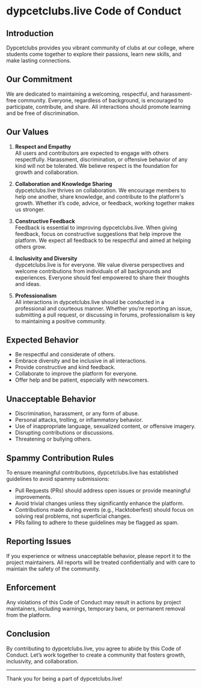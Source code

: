 # dypcetclubs.live  Code of Conduct

## Introduction

Dypcetclubs provides you vibrant community of clubs at our college, where students come together to explore their passions, learn new skills, and make lasting connections.

## Our Commitment

We are dedicated to maintaining a welcoming, respectful, and harassment-free community. Everyone, regardless of background, is encouraged to participate, contribute, and share. All interactions should promote learning and be free of discrimination.

## Our Values

1. **Respect and Empathy**  
   All users and contributors are expected to engage with others respectfully. Harassment, discrimination, or offensive behavior of any kind will not be tolerated. We believe respect is the foundation for growth and collaboration.

2. **Collaboration and Knowledge Sharing**  
   dypcetclubs.live thrives on collaboration. We encourage members to help one another, share knowledge, and contribute to the platform's growth. Whether it’s code, advice, or feedback, working together makes us stronger.

3. **Constructive Feedback**  
   Feedback is essential to improving dypcetclubs.live. When giving feedback, focus on constructive suggestions that help improve the platform. We expect all feedback to be respectful and aimed at helping others grow.

4. **Inclusivity and Diversity**  
   dypcetclubs.live is for everyone. We value diverse perspectives and welcome contributions from individuals of all backgrounds and experiences. Everyone should feel empowered to share their thoughts and ideas.

5. **Professionalism**  
   All interactions in dypcetclubs.live should be conducted in a professional and courteous manner. Whether you’re reporting an issue, submitting a pull request, or discussing in forums, professionalism is key to maintaining a positive community.

## Expected Behavior

- Be respectful and considerate of others.
- Embrace diversity and be inclusive in all interactions.
- Provide constructive and kind feedback.
- Collaborate to improve the platform for everyone.
- Offer help and be patient, especially with newcomers.

## Unacceptable Behavior

- Discrimination, harassment, or any form of abuse.
- Personal attacks, trolling, or inflammatory behavior.
- Use of inappropriate language, sexualized content, or offensive imagery.
- Disrupting contributions or discussions.
- Threatening or bullying others.

## Spammy Contribution Rules

To ensure meaningful contributions, dypcetclubs.live has established guidelines to avoid spammy submissions:

- Pull Requests (PRs) should address open issues or provide meaningful improvements.
- Avoid trivial changes unless they significantly enhance the platform.
- Contributions made during events (e.g., Hacktoberfest) should focus on solving real problems, not superficial changes.
- PRs failing to adhere to these guidelines may be flagged as spam.

## Reporting Issues

If you experience or witness unacceptable behavior, please report it to the project maintainers. All reports will be treated confidentially and with care to maintain the safety of the community.

## Enforcement

Any violations of this Code of Conduct may result in actions by project maintainers, including warnings, temporary bans, or permanent removal from the platform.

## Conclusion

By contributing to dypcetclubs.live, you agree to abide by this Code of Conduct. Let’s work together to create a community that fosters growth, inclusivity, and collaboration.

---

Thank you for being a part of dypcetclubs.live!
